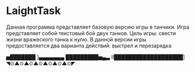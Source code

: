 # LaightTask
Данная программа представляет базовую версию игры в танчики.
Игра представляет собой текстовый бой двух танков.
Цель игры: свести жизни вражеского танка к нулю.
В данной версии игры предоставляется два варианта действий: выстрел и перезарядка



▅███████ ]▄▄▄▄▄▄▄ 
█████████▅▄▃ 
Il███████████████████] 
◥⊙▲⊙▲⊙▲⊙▲⊙▲⊙▲⊙◤
